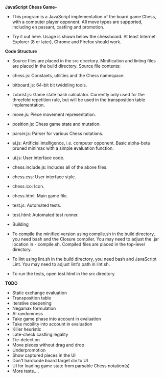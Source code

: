 **JavaScript Chess Game-**

- This program is a JavaScript implementation of the board game Chess, with a computer player opponent. All move types are supported, including en passant, castling and promotion.

- Try it out here. Usage is shown below the chessboard. At least Internet Explorer (8 or later), Chrome and Firefox should work.

**Code Structure**

- Source files are placed in the src directory. Minification and linting files are placed in the build directory. Source file contents:

- chess.js: Constants, utilities and the Chess namespace.
- bitboard.js: 64-bit bit twiddling tools.
- zobrist.js: Game state hash calculator. Currently only used for the threefold repetition rule, but will be used in the transposition table implementation.
- move.js: Piece movement representation.
- position.js: Chess game state and mutation.
- parser.js: Parser for various Chess notations.
- ai.js: Artificial intelligence, i.e. computer opponent. Basic alpha-beta pruned minimax with a simple evaluation function.
- ui.js: User interface code.
- chess.include.js: Includes all of the above files.
- chess.css: User interface style.
- chess.ico: Icon.
- chess.html: Main game file.
- test.js: Automated tests.
- test.html: Automated test runner.
- Building
- To compile the minified version using compile.sh in the build directory, you need bash and the Closure compiler. You may need to adjust the .jar location in -         compile.sh. Compiled files are placed in the top-level directory.

- To lint using lint.sh in the build directory, you need bash and JavaScript Lint. You may need to adjust lint's path in lint.sh.

- To run the tests, open test.html in the src directory.

**TODO**

- Static exchange evaluation
- Transposition table
- Iterative deepening
- Negamax formulation
- AI randomness
- Take game phase into account in evaluation
- Take mobility into account in evaluation
- Killer heuristic
- Late-check castling legality
- Tie-detection
- Move pieces without drag and drop
- Underpromotion
- Show captured pieces in the UI
- Don't hardcode board target div to UI
- UI for loading game state from parsable Chess notation(s)
- More tests....
